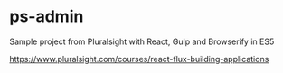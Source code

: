 # ps-admin
Sample project from Pluralsight with React, Gulp and Browserify in ES5

https://www.pluralsight.com/courses/react-flux-building-applications

